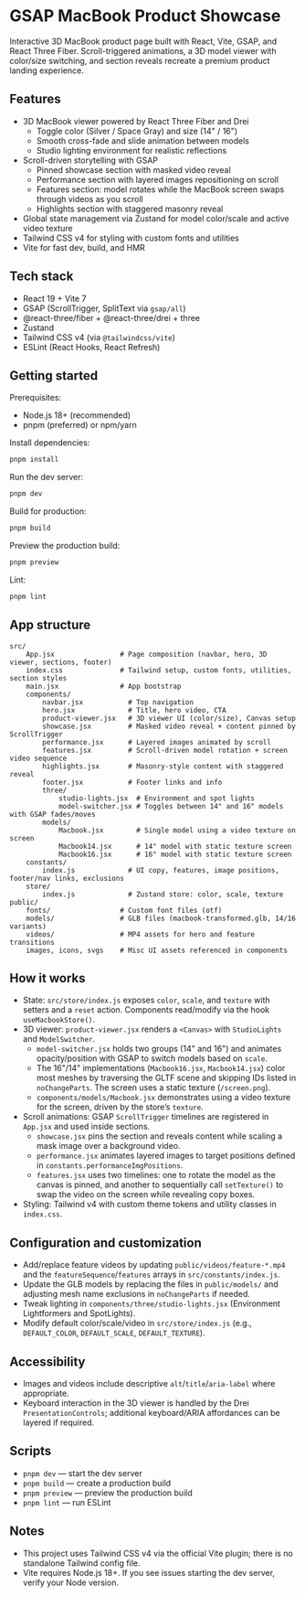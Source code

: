# GSAP MacBook Product Showcase

Interactive 3D MacBook product page built with React, Vite, GSAP, and React Three Fiber. Scroll-triggered animations, a 3D model viewer with color/size switching, and section reveals recreate a premium product landing experience.

## Features

- 3D MacBook viewer powered by React Three Fiber and Drei
  - Toggle color (Silver / Space Gray) and size (14" / 16")
  - Smooth cross-fade and slide animation between models
  - Studio lighting environment for realistic reflections
- Scroll-driven storytelling with GSAP
  - Pinned showcase section with masked video reveal
  - Performance section with layered images repositioning on scroll
  - Features section: model rotates while the MacBook screen swaps through videos as you scroll
  - Highlights section with staggered masonry reveal
- Global state management via Zustand for model color/scale and active video texture
- Tailwind CSS v4 for styling with custom fonts and utilities
- Vite for fast dev, build, and HMR

## Tech stack

- React 19 + Vite 7
- GSAP (ScrollTrigger, SplitText via `gsap/all`)
- @react-three/fiber + @react-three/drei + three
- Zustand
- Tailwind CSS v4 (via `@tailwindcss/vite`)
- ESLint (React Hooks, React Refresh)

## Getting started

Prerequisites:

- Node.js 18+ (recommended)
- pnpm (preferred) or npm/yarn

Install dependencies:

```bash
pnpm install
```

Run the dev server:

```bash
pnpm dev
```

Build for production:

```bash
pnpm build
```

Preview the production build:

```bash
pnpm preview
```

Lint:

```bash
pnpm lint
```

## App structure

```
src/
	App.jsx                # Page composition (navbar, hero, 3D viewer, sections, footer)
	index.css              # Tailwind setup, custom fonts, utilities, section styles
	main.jsx               # App bootstrap
	components/
		navbar.jsx           # Top navigation
		hero.jsx             # Title, hero video, CTA
		product-viewer.jsx   # 3D viewer UI (color/size), Canvas setup
		showcase.jsx         # Masked video reveal + content pinned by ScrollTrigger
		performance.jsx      # Layered images animated by scroll
		features.jsx         # Scroll-driven model rotation + screen video sequence
		highlights.jsx       # Masonry-style content with staggered reveal
		footer.jsx           # Footer links and info
		three/
			studio-lights.jsx  # Environment and spot lights
			model-switcher.jsx # Toggles between 14" and 16" models with GSAP fades/moves
		models/
			Macbook.jsx        # Single model using a video texture on screen
			Macbook14.jsx      # 14" model with static texture screen
			Macbook16.jsx      # 16" model with static texture screen
	constants/
		index.js             # UI copy, features, image positions, footer/nav links, exclusions
	store/
		index.js             # Zustand store: color, scale, texture
public/
	fonts/                 # Custom font files (otf)
	models/                # GLB files (macbook-transformed.glb, 14/16 variants)
	videos/                # MP4 assets for hero and feature transitions
	images, icons, svgs    # Misc UI assets referenced in components
```

## How it works

- State: `src/store/index.js` exposes `color`, `scale`, and `texture` with setters and a `reset` action. Components read/modify via the hook `useMacbookStore()`.
- 3D viewer: `product-viewer.jsx` renders a `<Canvas>` with `StudioLights` and `ModelSwitcher`.
  - `model-switcher.jsx` holds two groups (14" and 16") and animates opacity/position with GSAP to switch models based on `scale`.
  - The 16"/14" implementations (`Macbook16.jsx`, `Macbook14.jsx`) color most meshes by traversing the GLTF scene and skipping IDs listed in `noChangeParts`. The screen uses a static texture (`/screen.png`).
  - `components/models/Macbook.jsx` demonstrates using a video texture for the screen, driven by the store’s `texture`.
- Scroll animations: GSAP `ScrollTrigger` timelines are registered in `App.jsx` and used inside sections.
  - `showcase.jsx` pins the section and reveals content while scaling a mask image over a background video.
  - `performance.jsx` animates layered images to target positions defined in `constants.performanceImgPositions`.
  - `features.jsx` uses two timelines: one to rotate the model as the canvas is pinned, and another to sequentially call `setTexture()` to swap the video on the screen while revealing copy boxes.
- Styling: Tailwind v4 with custom theme tokens and utility classes in `index.css`.

## Configuration and customization

- Add/replace feature videos by updating `public/videos/feature-*.mp4` and the `featureSequence`/`features` arrays in `src/constants/index.js`.
- Update the GLB models by replacing the files in `public/models/` and adjusting mesh name exclusions in `noChangeParts` if needed.
- Tweak lighting in `components/three/studio-lights.jsx` (Environment Lightformers and SpotLights).
- Modify default color/scale/video in `src/store/index.js` (e.g., `DEFAULT_COLOR`, `DEFAULT_SCALE`, `DEFAULT_TEXTURE`).

## Accessibility

- Images and videos include descriptive `alt`/`title`/`aria-label` where appropriate.
- Keyboard interaction in the 3D viewer is handled by the Drei `PresentationControls`; additional keyboard/ARIA affordances can be layered if required.

## Scripts

- `pnpm dev` — start the dev server
- `pnpm build` — create a production build
- `pnpm preview` — preview the production build
- `pnpm lint` — run ESLint

## Notes

- This project uses Tailwind CSS v4 via the official Vite plugin; there is no standalone Tailwind config file.
- Vite requires Node.js 18+. If you see issues starting the dev server, verify your Node version.
